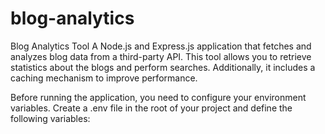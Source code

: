 # blog-analytics
Blog Analytics Tool
A Node.js and Express.js application that fetches and analyzes blog data from a third-party API. 
This tool allows you to retrieve statistics about the blogs and perform searches. Additionally, it includes a caching mechanism to improve performance.

Before running the application, you need to configure your environment variables. Create a .env file in the root of your project and define the following variables:
